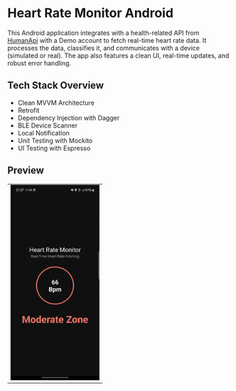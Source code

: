 # Heart Rate Monitor Android

This Android application integrates with a health-related API from [HumanApi](https://reference.humanapi.co/v2.2/reference/heart-rate) with a Demo account to fetch real-time heart rate data. It processes the data, classifies it, and communicates with a device (simulated or real). The app also features a clean UI, real-time updates, and robust error handling.

## Tech Stack Overview

- Clean MVVM Architecture
- Retrofit
- Dependency Injection with Dagger
- BLE Device Scanner
- Local Notification
- Unit Testing with Mockito
- UI Testing with Espresso

## Preview
|  | 
| :---:                              | 
| <img src="screenshot/vid_hrm.gif" alt="Health Rate Monitor" width="200"/>  |

